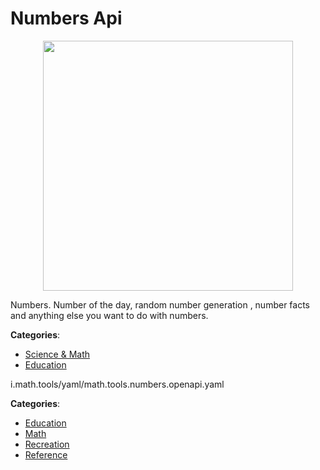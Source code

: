 # Numbers Api
<p align="center">
    <img width="400" src="https://raw.githubusercontent.com/apis-list/apis-list/apis/numbers-api/logo_256x256.png" />
</p>

Numbers. Number of the day, random number generation , number facts and anything else you want to do with numbers.



**Categories**:
- [Science & Math](https://github.com/apis-list/apis-list#science-and-math)
- [Education](https://github.com/apis-list/apis-list#education)



i.math.tools/yaml/math.tools.numbers.openapi.yaml


**Categories**:
- [Education](https://github.com/apis-list/apis-list#education)
- [Math](https://github.com/apis-list/apis-list#math)
- [Recreation](https://github.com/apis-list/apis-list#recreation)
- [Reference](https://github.com/apis-list/apis-list#reference)



